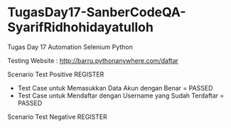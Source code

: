 # TugasDay17-SanberCodeQA-SyarifRidhohidayatulloh

Tugas Day 17 Automation Selenium Python

Testing Website : http://barru.pythonanywhere.com/daftar

Scenario Test Positive REGISTER

- Test Case untuk Memasukkan Data Akun dengan Benar = PASSED
- Test Case untuk Mendaftar dengan Username yang Sudah Terdaftar = PASSED

Scenario Test Negative REGISTER
